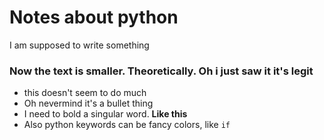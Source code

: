 # Notes about python 
I am supposed to write something

### Now the text is smaller. Theoretically. Oh i just saw it it's legit

* this doesn't seem to do much
* Oh nevermind it's a bullet thing
* I need to bold a singular word. **Like this**
* Also python keywords can be fancy colors, like `if`

